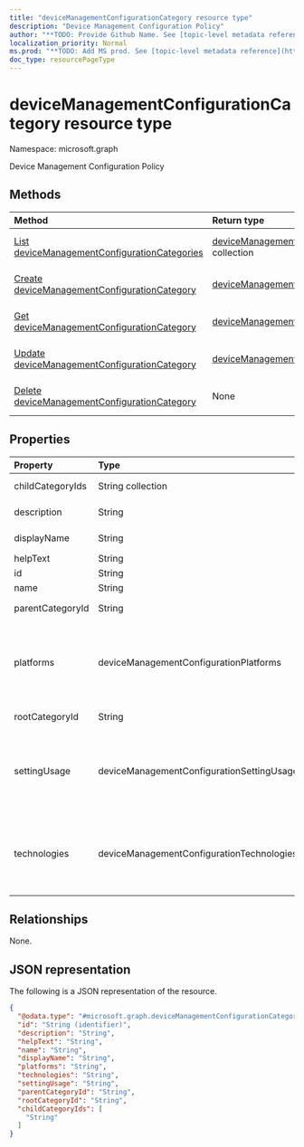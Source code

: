 ```yaml
---
title: "deviceManagementConfigurationCategory resource type"
description: "Device Management Configuration Policy"
author: "**TODO: Provide Github Name. See [topic-level metadata reference](https://msgo.azurewebsites.net/add/document/guidelines/metadata.html#topic-level-metadata)**"
localization_priority: Normal
ms.prod: "**TODO: Add MS prod. See [topic-level metadata reference](https://msgo.azurewebsites.net/add/document/guidelines/metadata.html#topic-level-metadata)**"
doc_type: resourcePageType
---
```


# deviceManagementConfigurationCategory resource type

Namespace: microsoft.graph

Device Management Configuration Policy

## Methods
|Method|Return type|Description|
|:---|:---|:---|
|[List deviceManagementConfigurationCategories](../api/intune-devicemanagementconfigurationcategory-list.md)|[deviceManagementConfigurationCategory](../resources/intune-devicemanagementconfigurationcategory.md) collection|Get a list of the [deviceManagementConfigurationCategory](../resources/devicemanagementconfigurationcategory.md) objects and their properties.|
|[Create deviceManagementConfigurationCategory](../api/intune-devicemanagementconfigurationcategory-create.md)|[deviceManagementConfigurationCategory](../resources/intune-devicemanagementconfigurationcategory.md)|Create a new [deviceManagementConfigurationCategory](../resources/intune-devicemanagementconfigurationcategory.md) object.|
|[Get deviceManagementConfigurationCategory](../api/intune-devicemanagementconfigurationcategory-get.md)|[deviceManagementConfigurationCategory](../resources/intune-devicemanagementconfigurationcategory.md)|Read the properties and relationships of a [deviceManagementConfigurationCategory](../resources/intune-devicemanagementconfigurationcategory.md) object.|
|[Update deviceManagementConfigurationCategory](../api/intune-devicemanagementconfigurationcategory-update.md)|[deviceManagementConfigurationCategory](../resources/intune-devicemanagementconfigurationcategory.md)|Update the properties of a [deviceManagementConfigurationCategory](../resources/intune-devicemanagementconfigurationcategory.md) object.|
|[Delete deviceManagementConfigurationCategory](../api/intune-devicemanagementconfigurationcategory-delete.md)|None|Deletes a [deviceManagementConfigurationCategory](../resources/intune-devicemanagementconfigurationcategory.md) object.|

## Properties
|Property|Type|Description|
|:---|:---|:---|
|childCategoryIds|String collection|List of child ids of the category.|
|description|String|Description of the item|
|displayName|String|Display name of the item|
|helpText|String|Help text of the item|
|id|String|Identifier for item|
|name|String|Name of the item|
|parentCategoryId|String|Parent id of the category.|
|platforms|deviceManagementConfigurationPlatforms|Platforms types, which settings in the category have. Possible values are: `none`, `macOS`, `windows10X`, `windows10`.|
|rootCategoryId|String|Root id of the category.|
|settingUsage|deviceManagementConfigurationSettingUsage|Indicates that the category contains settings that are used for Compliance or Configuration. Possible values are: `none`, `configuration`.|
|technologies|deviceManagementConfigurationTechnologies|Technologies types, which settings in the category have. Possible values are: `none`, `mdm`, `windows10XManagement`, `configManager`.|

## Relationships
None.

## JSON representation
The following is a JSON representation of the resource.
<!-- {
  "blockType": "resource",
  "keyProperty": "id",
  "@odata.type": "microsoft.graph.deviceManagementConfigurationCategory",
  "openType": false
}
-->
``` json
{
  "@odata.type": "#microsoft.graph.deviceManagementConfigurationCategory",
  "id": "String (identifier)",
  "description": "String",
  "helpText": "String",
  "name": "String",
  "displayName": "String",
  "platforms": "String",
  "technologies": "String",
  "settingUsage": "String",
  "parentCategoryId": "String",
  "rootCategoryId": "String",
  "childCategoryIds": [
    "String"
  ]
}
```

